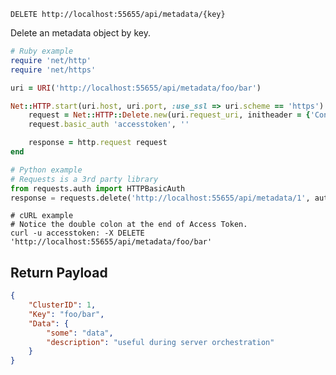 `DELETE http://localhost:55655/api/metadata/{key}`

Delete an metadata object by key.


```ruby
# Ruby example
require 'net/http'
require 'net/https'

uri = URI('http://localhost:55655/api/metadata/foo/bar')

Net::HTTP.start(uri.host, uri.port, :use_ssl => uri.scheme == 'https') do |http|
    request = Net::HTTP::Delete.new(uri.request_uri, initheader = {'Content-Type' =>'application/json'})
    request.basic_auth 'accesstoken', ''

    response = http.request request
end
```

```python
# Python example
# Requests is a 3rd party library
from requests.auth import HTTPBasicAuth
response = requests.delete('http://localhost:55655/api/metadata/1', auth=HTTPBasicAuth('accesstoken', ''))
```

```shell
# cURL example
# Notice the double colon at the end of Access Token.
curl -u accesstoken: -X DELETE 'http://localhost:55655/api/metadata/foo/bar'
```

## Return Payload

```json
{
    "ClusterID": 1,
    "Key": "foo/bar",
    "Data": {
        "some": "data",
        "description": "useful during server orchestration"
    }
}
```

